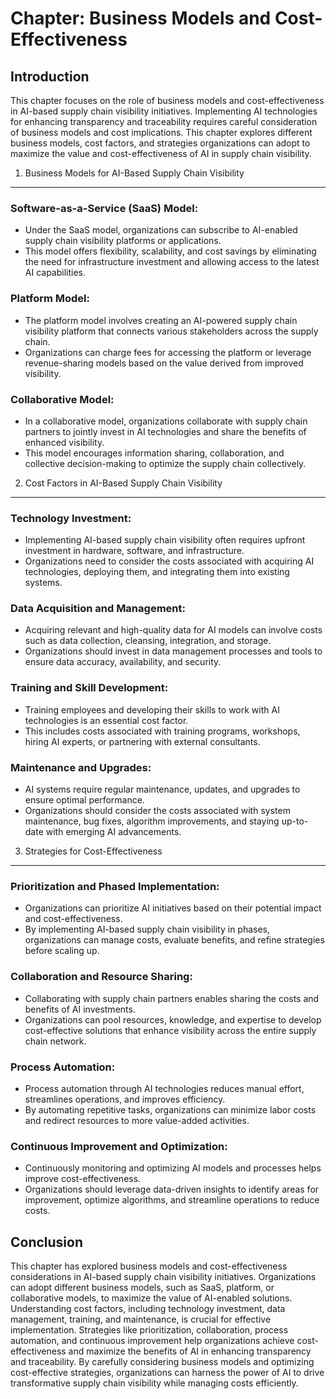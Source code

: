 Chapter: Business Models and Cost-Effectiveness
===============================================

Introduction
------------

This chapter focuses on the role of business models and cost-effectiveness in AI-based supply chain visibility initiatives. Implementing AI technologies for enhancing transparency and traceability requires careful consideration of business models and cost implications. This chapter explores different business models, cost factors, and strategies organizations can adopt to maximize the value and cost-effectiveness of AI in supply chain visibility.

1. Business Models for AI-Based Supply Chain Visibility
-------------------------------------------------------

### Software-as-a-Service (SaaS) Model:

* Under the SaaS model, organizations can subscribe to AI-enabled supply chain visibility platforms or applications.
* This model offers flexibility, scalability, and cost savings by eliminating the need for infrastructure investment and allowing access to the latest AI capabilities.

### Platform Model:

* The platform model involves creating an AI-powered supply chain visibility platform that connects various stakeholders across the supply chain.
* Organizations can charge fees for accessing the platform or leverage revenue-sharing models based on the value derived from improved visibility.

### Collaborative Model:

* In a collaborative model, organizations collaborate with supply chain partners to jointly invest in AI technologies and share the benefits of enhanced visibility.
* This model encourages information sharing, collaboration, and collective decision-making to optimize the supply chain collectively.

2. Cost Factors in AI-Based Supply Chain Visibility
---------------------------------------------------

### Technology Investment:

* Implementing AI-based supply chain visibility often requires upfront investment in hardware, software, and infrastructure.
* Organizations need to consider the costs associated with acquiring AI technologies, deploying them, and integrating them into existing systems.

### Data Acquisition and Management:

* Acquiring relevant and high-quality data for AI models can involve costs such as data collection, cleansing, integration, and storage.
* Organizations should invest in data management processes and tools to ensure data accuracy, availability, and security.

### Training and Skill Development:

* Training employees and developing their skills to work with AI technologies is an essential cost factor.
* This includes costs associated with training programs, workshops, hiring AI experts, or partnering with external consultants.

### Maintenance and Upgrades:

* AI systems require regular maintenance, updates, and upgrades to ensure optimal performance.
* Organizations should consider the costs associated with system maintenance, bug fixes, algorithm improvements, and staying up-to-date with emerging AI advancements.

3. Strategies for Cost-Effectiveness
------------------------------------

### Prioritization and Phased Implementation:

* Organizations can prioritize AI initiatives based on their potential impact and cost-effectiveness.
* By implementing AI-based supply chain visibility in phases, organizations can manage costs, evaluate benefits, and refine strategies before scaling up.

### Collaboration and Resource Sharing:

* Collaborating with supply chain partners enables sharing the costs and benefits of AI investments.
* Organizations can pool resources, knowledge, and expertise to develop cost-effective solutions that enhance visibility across the entire supply chain network.

### Process Automation:

* Process automation through AI technologies reduces manual effort, streamlines operations, and improves efficiency.
* By automating repetitive tasks, organizations can minimize labor costs and redirect resources to more value-added activities.

### Continuous Improvement and Optimization:

* Continuously monitoring and optimizing AI models and processes helps improve cost-effectiveness.
* Organizations should leverage data-driven insights to identify areas for improvement, optimize algorithms, and streamline operations to reduce costs.

Conclusion
----------

This chapter has explored business models and cost-effectiveness considerations in AI-based supply chain visibility initiatives. Organizations can adopt different business models, such as SaaS, platform, or collaborative models, to maximize the value of AI-enabled solutions. Understanding cost factors, including technology investment, data management, training, and maintenance, is crucial for effective implementation. Strategies like prioritization, collaboration, process automation, and continuous improvement help organizations achieve cost-effectiveness and maximize the benefits of AI in enhancing transparency and traceability. By carefully considering business models and optimizing cost-effective strategies, organizations can harness the power of AI to drive transformative supply chain visibility while managing costs efficiently.
